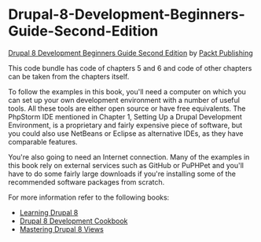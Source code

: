 # Drupal-8-Development-Beginners-Guide-Second-Edition
[Drupal 8 Development Beginners Guide Second Edition](https://www.packtpub.com/web-development/mastering-drupal-8-views?utm_source=GitHub&utm_medium=repo&utm_campaign=9781785284885) by [Packt Publishing](https://www.packtpub.com/)

This code bundle has code of chapters 5 and 6 and code of other chapters can be taken from the chapters itself.

To follow the examples in this book, you'll need a computer on which you can set up your own development environment with a number of useful tools. All these tools are either open source or have free equivalents. The PhpStorm IDE mentioned in Chapter 1, Setting Up a Drupal Development Environment, is a proprietary and fairly expensive piece of software, but you could also use NetBeans or Eclipse as alternative IDEs, as they have comparable features. 

You're also going to need an Internet connection. Many of the examples in this book rely on external services such as GitHub or PuPHPet and you'll have to do some fairly large downloads if you're installing some of the recommended software packages from scratch.

For more information refer to the following books:
* [Learning Drupal 8](https://www.packtpub.com/web-development/learning-drupal-8?utm_source=GitHub&utm_medium=repository&utm_campaign=9781782168751)
* [Drupal 8 Development Cookbook](https://www.packtpub.com/web-development/drupal-8-development-cookbook?utm_source=GitHub&utm_medium=repository&utm_campaign=9781785881473)
* [Mastering Drupal 8 Views](https://www.packtpub.com/web-development/mastering-drupal-8-views?utm_source=GitHub&utm_medium=repository&utm_campaign=9781785886966)
